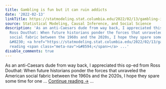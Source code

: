 ```yaml
---
title: Gambling is fun but it can ruin addicts
date: '2022-02-13'
linkTitle: https://statmodeling.stat.columbia.edu/2022/02/13/gambling-is-fun-but-it-can-ruin-addicts/
source: Statistical Modeling, Causal Inference, and Social Science
description: 'As an anti-Caesars dude from way back, I appreciated this op-ed from
  Ross Douthat: When future historians ponder the forces that unraveled the American
  social fabric between the 1960s and the 2020s, I hope they spare some time for one
  &#8230; <a href="https://statmodeling.stat.columbia.edu/2022/02/13/gambling-is-fun-but-it-can-ruin-addicts/">Continue
  reading <span class="meta-nav">&#8594;</span></a> ...'
disable_comments: true
---
```

As an anti-Caesars dude from way back, I appreciated this op-ed from Ross Douthat: When future historians ponder the forces that unraveled the American social fabric between the 1960s and the 2020s, I hope they spare some time for one &#8230; <a href="https://statmodeling.stat.columbia.edu/2022/02/13/gambling-is-fun-but-it-can-ruin-addicts/">Continue reading <span class="meta-nav">&#8594;</span></a> ...